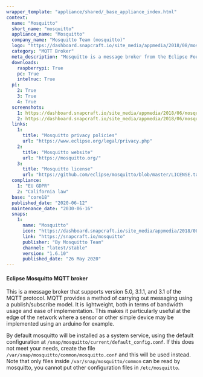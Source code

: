 ```yaml
---
wrapper_template: "appliance/shared/_base_appliance_index.html"
context:
  name: "Mosquitto"
  short_name: "mosquitto"
  appliance_name: "Mosquitto"
  company_name: "Mosquitto Team (mosquitto)"
  logo: "https://dashboard.snapcraft.io/site_media/appmedia/2018/08/mosquitto-logo-only.svg.png"
  category: "MQTT Broker"
  meta_description: "Mosquitto is a message broker from the Eclipse Foundation. MQTT provides a method of carrying out messaging using a publish/subscribe model. It is lightweight, both in terms of bandwidth usage and ease of implementation."
  downloads:
    raspberrypi: True
    pc: True
    intelnuc: True
  pi:
    2: True
    3: True
    4: True
  screenshots:
    1: https://dashboard.snapcraft.io/site_media/appmedia/2018/06/mosquitto_dbIlbAp.png
    2: https://dashboard.snapcraft.io/site_media/appmedia/2018/06/mosquitto_sub_d1aBoJH.png
  links:
    1:
      title: "Mosquitto privacy policies"
      url: "https://www.eclipse.org/legal/privacy.php"
    2:
      title: "Mosquitto website"
      url: "https://mosquitto.org/"
    3:
      title: "Mosquitto license"
      url: "https://github.com/eclipse/mosquitto/blob/master/LICENSE.txt"
  compliance:
    1: "EU GDPR"
    2: "California law"
  base: "core18"
  published_date: "2020-06-12"
  maintenance_date: "2030-06-16"
  snaps:
    1:
      name: "Mosquitto"
      icon: "https://dashboard.snapcraft.io/site_media/appmedia/2018/08/mosquitto-logo-only.svg.png"
      link: "https://snapcraft.io/mosquitto"
      publisher: "By Mosquitto Team"
      channel: "latest/stable"
      version: "1.6.10"
      published_date: "26 May 2020"
---
```


#### Eclipse Mosquitto MQTT broker

This is a message broker that supports version 5.0, 3.1.1, and 3.1 of the MQTT protocol. MQTT provides a method of carrying out messaging using a publish/subscribe model. It is lightweight, both in terms of bandwidth usage and ease of implementation. This makes it particularly useful at the edge of the network where a sensor or other simple device may be implemented using an arduino for example.

By default mosquitto will be installed as a system service, using the default configuration at `/snap/mosquitto/current/default_config.conf`. If this does not meet your needs, create the file `/var/snap/mosquitto/common/mosquitto.conf` and this will be used instead. Note that only files inside `/var/snap/mosquitto/common` can be read by mosquitto, you cannot put other configuration files in `/etc/mosquitto`.
